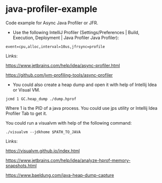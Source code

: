 # java-profiler-example

Code example for Async Java Profiler or JFR.

* Use the following IntelliJ Profiler (Settings/Preferences | Build, Execution, Deployment | Java Profiler Java Profiler):
```
event=cpu,alloc,interval=10us,jfrsync=profile
```

Links:

https://www.jetbrains.com/help/idea/async-profiler.html

https://github.com/jvm-profiling-tools/async-profiler

* You could also create a heap dump and open it with help of Intellij Idea or Visual VM.

```
jcmd 1 GC.heap_dump ./dump.hprof
```

Where 1 is the PID of a java process. You could use jps utility or Intellij Idea Profiler Tab to get it. 

You could run a visualvm with help of the following command:

```
./visualvm --jdkhome $PATH_TO_JAVA
```

Links:

https://visualvm.github.io/index.html

https://www.jetbrains.com/help/idea/analyze-hprof-memory-snapshots.html

https://www.baeldung.com/java-heap-dump-capture
